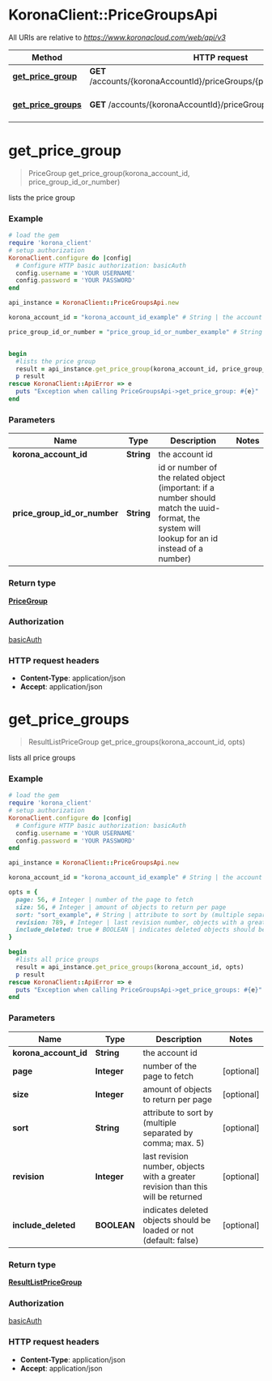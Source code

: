 # KoronaClient::PriceGroupsApi

All URIs are relative to *https://www.koronacloud.com/web/api/v3*

Method | HTTP request | Description
------------- | ------------- | -------------
[**get_price_group**](PriceGroupsApi.md#get_price_group) | **GET** /accounts/{koronaAccountId}/priceGroups/{priceGroupIdOrNumber} | lists the price group
[**get_price_groups**](PriceGroupsApi.md#get_price_groups) | **GET** /accounts/{koronaAccountId}/priceGroups | lists all price groups


# **get_price_group**
> PriceGroup get_price_group(korona_account_id, price_group_id_or_number)

lists the price group



### Example
```ruby
# load the gem
require 'korona_client'
# setup authorization
KoronaClient.configure do |config|
  # Configure HTTP basic authorization: basicAuth
  config.username = 'YOUR USERNAME'
  config.password = 'YOUR PASSWORD'
end

api_instance = KoronaClient::PriceGroupsApi.new

korona_account_id = "korona_account_id_example" # String | the account id

price_group_id_or_number = "price_group_id_or_number_example" # String | id or number of the related object (important: if a number should match the uuid-format, the system will lookup for an id instead of a number)


begin
  #lists the price group
  result = api_instance.get_price_group(korona_account_id, price_group_id_or_number)
  p result
rescue KoronaClient::ApiError => e
  puts "Exception when calling PriceGroupsApi->get_price_group: #{e}"
end
```

### Parameters

Name | Type | Description  | Notes
------------- | ------------- | ------------- | -------------
 **korona_account_id** | **String**| the account id | 
 **price_group_id_or_number** | **String**| id or number of the related object (important: if a number should match the uuid-format, the system will lookup for an id instead of a number) | 

### Return type

[**PriceGroup**](PriceGroup.md)

### Authorization

[basicAuth](../README.md#basicAuth)

### HTTP request headers

 - **Content-Type**: application/json
 - **Accept**: application/json



# **get_price_groups**
> ResultListPriceGroup get_price_groups(korona_account_id, opts)

lists all price groups



### Example
```ruby
# load the gem
require 'korona_client'
# setup authorization
KoronaClient.configure do |config|
  # Configure HTTP basic authorization: basicAuth
  config.username = 'YOUR USERNAME'
  config.password = 'YOUR PASSWORD'
end

api_instance = KoronaClient::PriceGroupsApi.new

korona_account_id = "korona_account_id_example" # String | the account id

opts = { 
  page: 56, # Integer | number of the page to fetch
  size: 56, # Integer | amount of objects to return per page
  sort: "sort_example", # String | attribute to sort by (multiple separated by comma; max. 5)
  revision: 789, # Integer | last revision number, objects with a greater revision than this will be returned
  include_deleted: true # BOOLEAN | indicates deleted objects should be loaded or not (default: false)
}

begin
  #lists all price groups
  result = api_instance.get_price_groups(korona_account_id, opts)
  p result
rescue KoronaClient::ApiError => e
  puts "Exception when calling PriceGroupsApi->get_price_groups: #{e}"
end
```

### Parameters

Name | Type | Description  | Notes
------------- | ------------- | ------------- | -------------
 **korona_account_id** | **String**| the account id | 
 **page** | **Integer**| number of the page to fetch | [optional] 
 **size** | **Integer**| amount of objects to return per page | [optional] 
 **sort** | **String**| attribute to sort by (multiple separated by comma; max. 5) | [optional] 
 **revision** | **Integer**| last revision number, objects with a greater revision than this will be returned | [optional] 
 **include_deleted** | **BOOLEAN**| indicates deleted objects should be loaded or not (default: false) | [optional] 

### Return type

[**ResultListPriceGroup**](ResultListPriceGroup.md)

### Authorization

[basicAuth](../README.md#basicAuth)

### HTTP request headers

 - **Content-Type**: application/json
 - **Accept**: application/json



